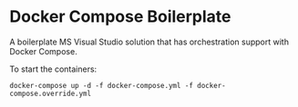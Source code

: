 # Docker Compose Boilerplate
A boilerplate MS Visual Studio solution that has orchestration support with Docker Compose.

To start the containers:
    
    docker-compose up -d -f docker-compose.yml -f docker-compose.override.yml
    
